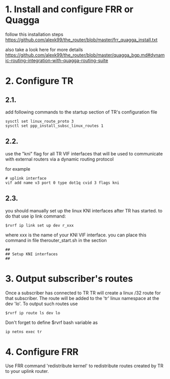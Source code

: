 # 1. Install and configure FRR or Quagga

follow this installation steps
https://github.com/alexk99/the_router/blob/master/frr_quagga_install.txt

also take a look here for more details
https://github.com/alexk99/the_router/blob/master/quagga_bgp.md#dynamic-routing-integration-with-quagga-routing-suite

# 2. Configure TR

## 2.1.
add following commands to the startup section of TR's configuration file

    sysctl set linux_route_proto 3
    sysctl set ppp_install_subsc_linux_routes 1

## 2.2. 
use the "kni" flag for all TR VIF interfaces that will be used to communicate with external routers via a dynamic routing protocol

for example

    # uplink interface
    vif add name v3 port 0 type dot1q cvid 3 flags kni

## 2.3.
you should manually set up the linux KNI interfaces after TR has started.
to do that use ip link command:

    $rvrf ip link set up dev r_xxx

where xxx is the name of your KNI VIF interface.
you can place this command in file therouter_start.sh in the section

    ##
    ## Setup KNI interfaces
    ##

# 3. Output subscriber's routes
Once a subscriber has connected to TR
TR will create a linux /32 route for that subscriber.
The route will be added to the 'tr' linux namespace at the dev 'lo'.
To output such routes use

    $rvrf ip route ls dev lo

Don't forget to define $rvrf bash variable as

    ip netns exec tr

# 4. Configure FRR
Use FRR command 'redistribute kernel' to redistribute routes created by TR to your uplink router.

